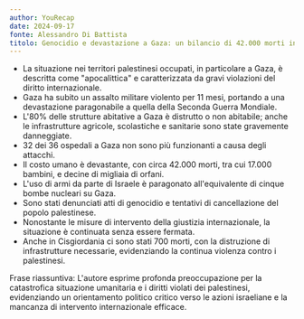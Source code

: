 ```yaml
---
author: YouRecap
date: 2024-09-17
fonte: Alessandro Di Battista
titolo: Genocidio e devastazione a Gaza: un bilancio di 42.000 morti in undici mesi di conflitto
---
```


- La situazione nei territori palestinesi occupati, in particolare a Gaza, è descritta come "apocalittica" e caratterizzata da gravi violazioni del diritto internazionale.
- Gaza ha subito un assalto militare violento per 11 mesi, portando a una devastazione paragonabile a quella della Seconda Guerra Mondiale.
- L'80% delle strutture abitative a Gaza è distrutto o non abitabile; anche le infrastrutture agricole, scolastiche e sanitarie sono state gravemente danneggiate.
- 32 dei 36 ospedali a Gaza non sono più funzionanti a causa degli attacchi.
- Il costo umano è devastante, con circa 42.000 morti, tra cui 17.000 bambini, e decine di migliaia di orfani.
- L'uso di armi da parte di Israele è paragonato all'equivalente di cinque bombe nucleari su Gaza.
- Sono stati denunciati atti di genocidio e tentativi di cancellazione del popolo palestinese.
- Nonostante le misure di intervento della giustizia internazionale, la situazione è continuata senza essere fermata.
- Anche in Cisgiordania ci sono stati 700 morti, con la distruzione di infrastrutture necessarie, evidenziando la continua violenza contro i palestinesi.

Frase riassuntiva: L'autore esprime profonda preoccupazione per la catastrofica situazione umanitaria e i diritti violati dei palestinesi, evidenziando un orientamento politico critico verso le azioni israeliane e la mancanza di intervento internazionale efficace.
